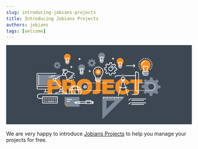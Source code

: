 ```yaml
---
slug: introducing-jobians-projects
title: Introducing Jobians Projects
authors: jobians
tags: [welcome]
---
```


![Introducing](https://raw.githubusercontent.com/Jobians/doc/main/blog/img/img1.png)

We are very happy to introduce [Jobians Projects](https://jobians.vercel.app/docs/category/api---documentation) to help you manage your projects for free.
<!--truncate-->
